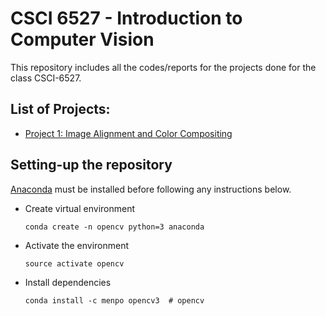 # CSCI 6527 - Introduction to Computer Vision

This repository includes all the codes/reports for the projects done for the class CSCI-6527.

## List of Projects:
* [Project 1: Image Alignment and Color Compositing](https://kanishkegb.github.io/CSCI-6527-projects/p1)
## Setting-up the repository

[Anaconda](https://www.anaconda.com/download/) must be installed before following any instructions below.

* Create virtual environment
  ```
  conda create -n opencv python=3 anaconda
  ```

* Activate the environment
  ```
  source activate opencv
  ```

* Install dependencies
  ```
  conda install -c menpo opencv3  # opencv
  ```
